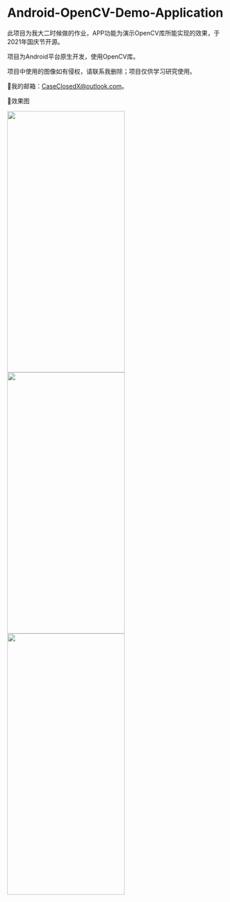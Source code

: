 # Android-OpenCV-Demo-Application
 此项目为我大二时候做的作业，APP功能为演示OpenCV库所能实现的效果，于2021年国庆节开源。
 
 项目为Android平台原生开发，使用OpenCV库。
 
 项目中使用的图像如有侵权，请联系我删除；项目仅供学习研究使用。
 
🌟我的邮箱：CaseClosedX@outlook.com。

🌟效果图

<div style="float:left;">
<img src="" width="270px" height="600px" />
<img src="" width="270px" height="600px" />
<img src="" width="270px" height="600px" />
</div>

